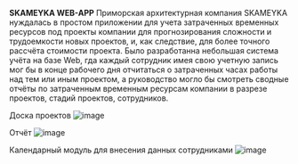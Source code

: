 **SKAMEYKA WEB-APP**
Приморская архитектурная компания SKAMEYKA нуждалась в простом приложении для учета затраченных временных ресурсов под проекты компании для прогнозирования сложности и трудоемкости новых проектов, и, как следствие, для более точного рассчёта стоимости проекта.
Было разработанна небольшая система учёта на базе Web, гда каждый сотрудник имея свою учетную запись мог бы в конце рабочего дня отчитаться о затраченных часах работы над тем или иным проектом, а руководство могло бы смотреть сводные отчёты по затраченным временным ресурсам компании в разрезе проектов, стадий проектов, сотрудников.   

Доска проектов
![image](https://github.com/artyom9912/NEDVIZH/assets/56378632/8499ee41-daf6-4065-9c80-0e9b198b194f)

Отчёт
![image](https://github.com/artyom9912/NEDVIZH/assets/56378632/f05d2146-cec4-4816-a78c-73570ade136f)

Календарный модуль для внесения данных сотрудниками
![image](https://github.com/artyom9912/NEDVIZH/assets/56378632/10ccbfaf-c306-4d97-a09c-ad42ec318964)
